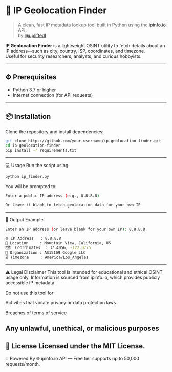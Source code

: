 # 📌 IP Geolocation Finder

> A clean, fast IP metadata lookup tool built in Python using the [ipinfo.io](https://ipinfo.io) API.  
> by [@upliftedl](https://github.com/upliftedl)

**IP Geolocation Finder** is a lightweight OSINT utility to fetch details about an IP address—such as city, country, ISP, coordinates, and timezone.  
Useful for security researchers, analysts, and curious hobbyists.

---

## ⚙️ Prerequisites

- Python 3.7 or higher  
- Internet connection (for API requests)

---

## 📦 Installation

Clone the repository and install dependencies:

```bash
git clone https://github.com/your-username/ip-geolocation-finder.git
cd ip-geolocation-finder
pip install -r requirements.txt
```
----
💻 Usage
Run the script using:

```bash
python ip_finder.py
```
You will be prompted to:
```bash
Enter a public IP address (e.g., 8.8.8.8)

Or leave it blank to fetch geolocation data for your own IP
```
----
🧪 Output Example
```bash
Enter an IP address (or leave blank for your own IP): 8.8.8.8

🌐 IP Address   : 8.8.8.8  
📍 Location     : Mountain View, California, US  
🗺️  Coordinates  : 37.4056, -122.0775  
🏢 Organization : AS15169 Google LLC  
⌛ Timezone     : America/Los_Angeles
```
----
⚠️ Legal Disclaimer
This tool is intended for educational and ethical OSINT usage only.
Information is sourced from ipinfo.io, which provides publicly accessible IP metadata.

Do not use this tool for:

Activities that violate privacy or data protection laws

Breaches of terms of service

Any unlawful, unethical, or malicious purposes
----
📄 License
Licensed under the MIT License.
----
💡 Powered By
🌐 ipinfo.io API — Free tier supports up to 50,000 requests/month.
